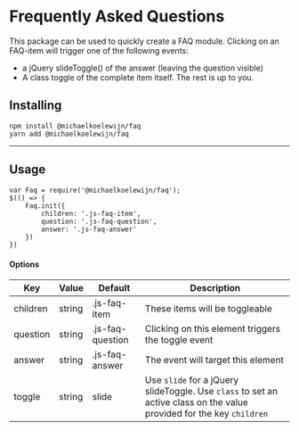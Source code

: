 # Frequently Asked Questions

This package can be used to quickly create a FAQ module.
Clicking on an FAQ-item will trigger one of the following events:
- a jQuery slideToggle() of the answer (leaving the question visible)
- A class toggle of the complete item itself. The rest is up to you.

## Installing
```
npm install @michaelkoelewijn/faq
yarn add @michaelkoelewijn/faq
```
* * *
  
## Usage
```
var Faq = require('@michaelkoelewijn/faq');
$(() => {
    Faq.init({
        children: '.js-faq-item',
        question: '.js-faq-question',
        answer: '.js-faq-answer'
    })
})
```

#### Options
| Key | Value | Default | Description |
| --- | ---   |   ---   |     ---     |
| children | string | .js-faq-item | These items will be toggleable |
| question | string | .js-faq-question | Clicking on this element triggers the toggle event | 
| answer | string | .js-faq-answer | The event will target this element |
| toggle | string | slide | Use ```slide``` for a jQuery slideToggle. Use ```class``` to set an active class on the value provided for the key ```children``` |
